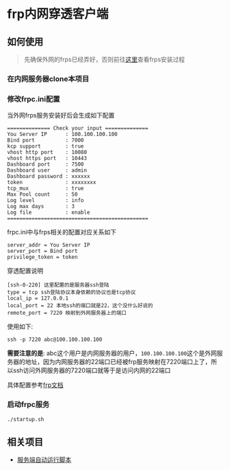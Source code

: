 # frp内网穿透客户端

## 如何使用

> 先确保外网的frps已经弄好，否则前往[这里](https://github.com/caidewu/frps)查看frps安装过程

### 在内网服务器clone本项目

### 修改frpc.ini配置

当外网frps服务安装好后会生成如下配置

```
============== Check your input ==============
You Server IP      : 100.100.100.100
Bind port          : 7000
kcp support        : true
vhost http port    : 10080
vhost https port   : 10443
Dashboard port     : 7500
Dashboard user     : admin
Dashboard password : xxxxxx
token              : xxxxxxxx
tcp_mux            : true
Max Pool count     : 50
Log level          : info
Log max days       : 3
Log file           : enable
==============================================

```

frpc.ini中与frps相关的配置对应关系如下

```
server_addr = You Server IP
server_port = Bind port 
privilege_token = token

```

穿透配置说明

```
[ssh-0-220] 这里配置的是服务器ssh登陆
type = tcp ssh登陆协议本身依赖的协议也是tcp协议
local_ip = 127.0.0.1
local_port = 22 本地ssh的端口就是22，这个没什么好说的
remote_port = 7220 映射到外网服务器上的端口
```

使用如下:

```
ssh -p 7220 abc@100.100.100.100
```

**需要注意的是**: abc这个用户是内网服务器的用户，`100.100.100.100`这个是外网服务器的地址，因为内网服务器的22端口已经被frp服务映射在7220端口上了，所以ssh访问外网服务器的7220端口就等于是访问内网的22端口

具体配置参考[frp文档](https://github.com/fatedier/frp/blob/master/README_zh.md)

### 启动frpc服务

```
./startup.sh
```


## 相关项目

- [服务端自动运行脚本](https://github.com/caidewu/frps)

